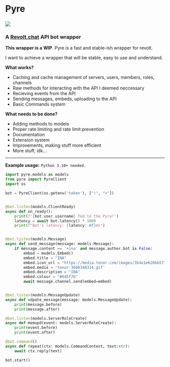 # **Pyre**

### ![](https://autumn.revolt.chat/attachments/_2UsmLFHBOWEELm4Tzx-wJTusxWAf4RJuVHpUo8OBp/Pyre_20230629112501.png?width=100)

### **A** [**Revolt.chat**](https://revolt.chat) **API bot wrapper**

**This wrapper is a** **WIP**. Pyre is a fast and stable-ish wrapper for revolt.

I want to achieve a wrapper that will be stable, easy to use and understand.

**What works?**

- Caching and cache management of servers, users, members, roles, channels
- Raw methods for interacting with the API I deemed neccessary
- Recieving events from the API
- Sending messages, embeds, uploading to the API
- Basic Commands system

**What needs to be done?**

- Adding methods to models
- Proper rate limiting and rate limit prevention
- Documentation
- Extension system
- Improvements, making stuff more efficient
- More stuff, idk...

---

**Example usage:**
`Python 3.10+ needed.`

```python
import pyre.models as models
from pyre import PyreClient
import os

bot = PyreClient(os.getenv('token'), ["!", "+"])


@bot.listen(models.ClientReady)
async def on_ready():
    print(f'{bot.user.username} fed to the Pyre!')
    latency = await bot.latency() * 1000
    print(f"Bot's latency: {latency:.0f}ms")


@bot.listen(models.Message)
async def send_message(message: models.Message):
    if message.content == '+ina' and message.author.bot is False:
        embed = models.Embed()
        embed.title = "INA"
        embed.icon_url = "https://media.tenor.com/images/3b4e1e628bb5778cc1b27b66a3f6b5d3/tenor.gif"
        embed.media = 'tenor-3608348314.gif'
        embed.description = "INA"
        embed.colour = "#6d5f7b"
        await message.channel.send(embed=embed)


@bot.listen(models.MessageUpdate)
async def udpate_message(message: models.MessageUpdate):
    print(message.before)
    print(message.after)

@bot.listen(models.ServerRoleCreate)
async def memupd(event: models.ServerRoleCreate):
    print(event.before)
    print(event.after)

@bot.command()
async def repeat(ctx: models.CommandContext, text:str):
    await ctx.reply(text)

bot.start()
```
